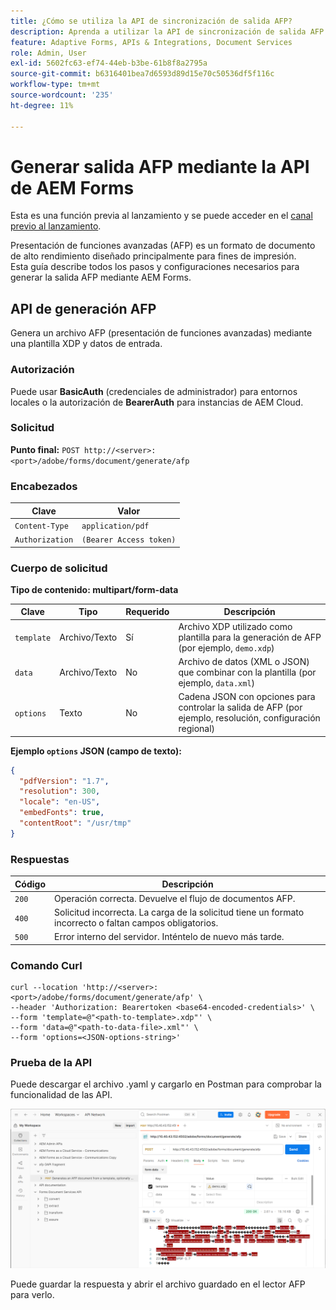 ```yaml
---
title: ¿Cómo se utiliza la API de sincronización de salida AFP?
description: Aprenda a utilizar la API de sincronización de salida AFP para recuperar y sincronizar representaciones de salida.
feature: Adaptive Forms, APIs & Integrations, Document Services
role: Admin, User
exl-id: 5602fc63-ef74-44eb-b3be-61b8f8a2795a
source-git-commit: b6316401bea7d6593d89d15e70c50536df5f116c
workflow-type: tm+mt
source-wordcount: '235'
ht-degree: 11%

---
```


# Generar salida AFP mediante la API de AEM Forms

<span class="preview"> Esta es una función previa al lanzamiento y se puede acceder en el [canal previo al lanzamiento](https://experienceleague.adobe.com/docs/experience-manager-cloud-service/content/release-notes/prerelease.html?lang=es#new-features). </span>

Presentación de funciones avanzadas (AFP) es un formato de documento de alto rendimiento diseñado principalmente para fines de impresión.\
Esta guía describe todos los pasos y configuraciones necesarios para generar la salida AFP mediante AEM Forms.

<!--
## Prerequisites

To support AFP output generation, the following OSGi bundles must be present and in an **active** state:

* **AFP Core Bundle** – Available in the AFP repository
* **Forms Output Core** – Found in the Forms Output comments package
* **Bedrock Connector** – Provided by the Forms Output API
* **Cloud Ready Implementation** – Available through the Forms installer

>[!NOTE]
>
> * If any bundle is inactive, resolve dependency issues or reinstall manually.
> * To enable AFP generation, the `FT_FORMS-17887` toggle configurations must be set in AEM configuration manager.-->

## API de generación AFP

Genera un archivo AFP (presentación de funciones avanzadas) mediante una plantilla XDP y datos de entrada.

### Autorización

Puede usar **BasicAuth** (credenciales de administrador) para entornos locales o la autorización de **BearerAuth** para instancias de AEM Cloud.

### Solicitud

**Punto final:**
`POST http://<server>:<port>/adobe/forms/document/generate/afp`

### Encabezados

| Clave | Valor |
| --------------- | ------------------------------------------------------ |
| `Content-Type` | `application/pdf` |
| `Authorization` | `(Bearer Access token)` |

### Cuerpo de solicitud

**Tipo de contenido: multipart/form-data**

| Clave | Tipo | Requerido | Descripción |
| ---------- | ---- | -------- | ------------------------------------------------------------------------- |
| `template` | Archivo/Texto | Sí | Archivo XDP utilizado como plantilla para la generación de AFP (por ejemplo, `demo.xdp`) |
| `data` | Archivo/Texto | No | Archivo de datos (XML o JSON) que combinar con la plantilla (por ejemplo, `data.xml`) |
| `options` | Texto | No | Cadena JSON con opciones para controlar la salida de AFP (por ejemplo, resolución, configuración regional) |

**Ejemplo `options` JSON (campo de texto):**

```json
{
  "pdfVersion": "1.7",
  "resolution": 300,
  "locale": "en-US",
  "embedFonts": true,
  "contentRoot": "/usr/tmp"
}
```

### Respuestas

| Código | Descripción |
| ----- | ------------------------------------------------------------------------- |
| `200` | Operación correcta. Devuelve el flujo de documentos AFP. |
| `400` | Solicitud incorrecta. La carga de la solicitud tiene un formato incorrecto o faltan campos obligatorios. |
| `500` | Error interno del servidor. Inténtelo de nuevo más tarde. |

### Comando Curl

```
curl --location 'http://<server>:<port>/adobe/forms/document/generate/afp' \
--header 'Authorization: Bearertoken <base64-encoded-credentials>' \
--form 'template=@"<path-to-template>.xdp"' \
--form 'data=@"<path-to-data-file>.xml"' \
--form 'options=<JSON-options-string>'
```

### Prueba de la API

Puede descargar el archivo .yaml y cargarlo en Postman para comprobar la funcionalidad de las API.

![Imagen de Postman AFP](/help/forms/assets/afp-postman.png)

Puede guardar la respuesta y abrir el archivo guardado en el lector AFP para verlo.

<!-- ![PDF reader](/help/forms/assets/afp-pdf.png) -->
